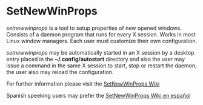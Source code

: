 # SetNewWinProps

*setnewwinprops* is a tool to setup properties of new opened windows.
Consists of a daemon program that runs for every X session. Works in most Linux window managers.
Each user must customize their own configuration.

*setnewwinprops* may be automatically started in an X session
by a desktop entry placed in the **~/.config/autostart** directory
and also the user may issue a command in the same X session
to start, stop or restart the daemon;
the user also may reload the configuration.

For further information please visit the <a target="_blank" href='https://github.com/jordi-pujol/SetNewWinProps/wiki'>SetNewWinProps Wiki</a>

Spanish speeking users may prefer the <a target="_blank" href='https://github.com/jordi-pujol/SetNewWinProps/wiki/Home-espa%C3%B1ol'>SetNewWinProps Wiki  en español</a>
